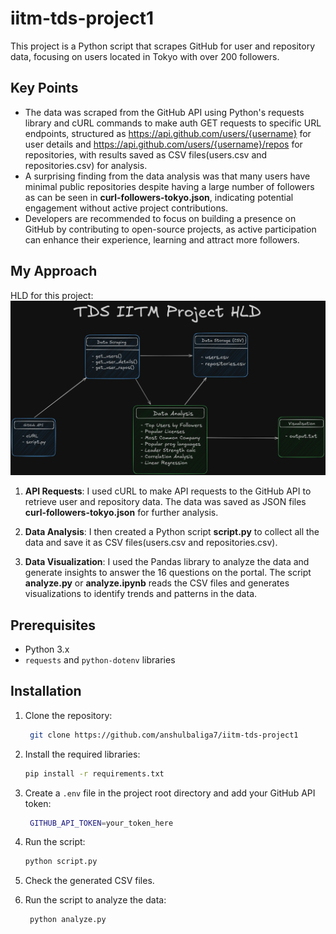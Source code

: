 # iitm-tds-project1

This project is a Python script that scrapes GitHub for user and repository data, focusing on users located in Tokyo with over 200 followers.

## Key Points

- The data was scraped from the GitHub API using Python's requests library and cURL commands to make auth GET requests to specific URL endpoints, structured as https://api.github.com/users/{username} for user details and https://api.github.com/users/{username}/repos for repositories, with results saved as CSV files(users.csv and repositories.csv) for analysis.
- A surprising finding from the data analysis was that many users have minimal public repositories despite having a large number of followers as can be seen in **curl-followers-tokyo.json**, indicating potential engagement without active project contributions.
- Developers are recommended to focus on building a presence on GitHub by contributing to open-source projects, as active participation can enhance their experience, learning and attract more followers.

## My Approach
HLD for this project:
![High Level Design](tds-project-hld.png)

1. **API Requests**: I used cURL to make API requests to the GitHub API to retrieve user and repository data. The data was saved as JSON files **curl-followers-tokyo.json** for further analysis.

2. **Data Analysis**: I then created a Python script **script.py** to collect all the data and save it as CSV files(users.csv and repositories.csv).

3. **Data Visualization**: I used the Pandas library to analyze the data and generate insights to answer the 16 questions on the portal. The script **analyze.py** or **analyze.ipynb** reads the CSV files and generates visualizations to identify trends and patterns in the data.

## Prerequisites

- Python 3.x
- `requests` and `python-dotenv` libraries

## Installation

1. Clone the repository:

   ```bash
    git clone https://github.com/anshulbaliga7/iitm-tds-project1
    ```
2. Install the required libraries:

   ```bash
   pip install -r requirements.txt
   ```
3. Create a `.env` file in the project root directory and add your GitHub API token:

   ```bash
    GITHUB_API_TOKEN=your_token_here
    ```
4. Run the script:

   ```bash
   python script.py
   ```

5. Check the generated CSV files.

6. Run the script to analyze the data:

   ```bash
    python analyze.py
    ```